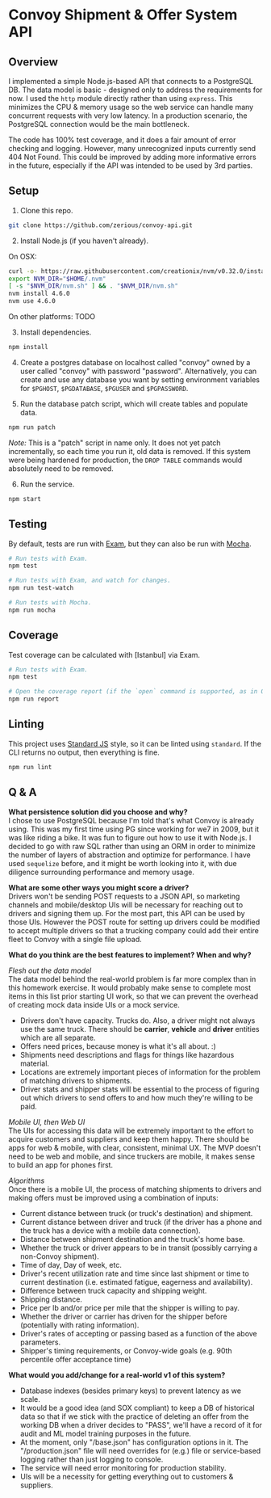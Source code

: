 # Convoy Shipment & Offer System API

## Overview

I implemented a simple Node.js-based API that connects to a PostgreSQL DB. The
data model is basic - designed only to address the requirements for now. I used
the `http` module directly rather than using `express`. This minimizes the CPU
& memory usage so the web service can handle many concurrent requests with very
low latency. In a production scenario, the PostgreSQL connection would be the
main bottleneck.

The code has 100% test coverage, and it does a fair amount of error checking
and logging. However, many unrecognized inputs currently send 404 Not Found.
This could be improved by adding more informative errors in the future,
especially if the API was intended to be used by 3rd parties.

## Setup

1. Clone this repo.
```bash
git clone https://github.com/zerious/convoy-api.git
```

2. Install Node.js (if you haven't already).

  On OSX:
  ```bash
  curl -o- https://raw.githubusercontent.com/creationix/nvm/v0.32.0/install.sh | bash
  export NVM_DIR="$HOME/.nvm"
  [ -s "$NVM_DIR/nvm.sh" ] && . "$NVM_DIR/nvm.sh"
  nvm install 4.6.0
  nvm use 4.6.0
  ```

  On other platforms:
  TODO

3. Install dependencies.
  ```bash
  npm install
  ```

4. Create a postgres database on localhost called "convoy" owned by a user
called "convoy" with password "password". Alternatively, you can create and use
any database you want by setting environment variables for `$PGHOST`,
`$PGDATABASE`, `$PGUSER` and `$PGPASSWORD`.

5. Run the database patch script, which will create tables and populate data.
  ```bash
  npm run patch
  ```

  *Note:* This is a "patch" script in name only. It does not yet patch
  incrementally, so each time you run it, old data is removed. If this system
  were being hardened for production, the `DROP TABLE` commands would absolutely
  need to be removed.

6. Run the service.
  ```bash
  npm start
  ```

## Testing
By default, tests are run with [Exam](https://github.com/lighterio/exam), but
they can also be run with [Mocha](https://mochajs.org).

```bash
# Run tests with Exam.
npm test

# Run tests with Exam, and watch for changes.
npm run test-watch

# Run tests with Mocha.
npm run mocha
```

## Coverage
Test coverage can be calculated with [Istanbul] via Exam.

```bash
# Run tests with Exam.
npm test

# Open the coverage report (if the `open` command is supported, as in OSX).
npm run report
```

## Linting
This project uses [Standard JS](http://standardjs.com/) style, so it can be
linted using `standard`. If the CLI returns no output, then everything is fine.
```bash
npm run lint
```

## Q & A

**What persistence solution did you choose and why?**<br>
I chose to use PostgreSQL because I'm told that's what Convoy is already using.
This was my first time using PG since working for we7 in 2009, but it was like
riding a bike. It was fun to figure out how to use it with Node.js. I decided
to go with raw SQL rather than using an ORM in order to minimize the number of
layers of abstraction and optimize for performance. I have used `sequelize`
before, and it might be worth looking into it, with due diligence surrounding
performance and memory usage.

**What are some other ways you might score a driver?**<br>
Drivers won't be sending POST requests to a JSON API, so marketing channels and
mobile/desktop UIs will be necessary for reaching out to drivers and signing
them up. For the most part, this API can be used by those UIs. However the POST
route for setting up drivers could be modified to accept multiple drivers so
that a trucking company could add their entire fleet to Convoy with a single
file upload.

**What do you think are the best features to implement? When and why?**

*Flesh out the data model*<br>
The data model behind the real-world problem is far more complex than in this
homework exercise. It would probably make sense to complete most items in this
list prior starting UI work, so that we can prevent the overhead of creating
mock data inside UIs or a mock service.
* Drivers don't have capacity. Trucks do. Also, a driver might not always use
  the same truck. There should be **carrier**, **vehicle** and **driver**
  entities which are all separate.
* Offers need prices, because money is what it's all about. :)
* Shipments need descriptions and flags for things like hazardous material.
* Locations are extremely important pieces of information for the problem of
  matching drivers to shipments.
* Driver stats and shipper stats will be essential to the process of figuring
  out which drivers to send offers to and how much they're willing to be paid.

*Mobile UI, then Web UI*<br>
The UIs for accessing this data will be extremely important to the effort to
acquire customers and suppliers and keep them happy. There should be apps for
web & mobile, with clear, consistent, minimal UX. The MVP doesn't need to be
web and mobile, and since truckers are mobile, it makes sense to build an app
for phones first.

*Algorithms*<br>
Once there is a mobile UI, the process of matching shipments to drivers and
making offers must be improved using a combination of inputs:
* Current distance between truck (or truck's destination) and shipment.
* Current distance between driver and truck (if the driver has a phone and the
  truck has a device with a mobile data connection).
* Distance between shipment destination and the truck's home base.
* Whether the truck or driver appears to be in transit (possibly carrying a
  non-Convoy shipment).
* Time of day, Day of week, etc.
* Driver's recent utilization rate and time since last shipment or time to
  current destination (i.e. estimated fatigue, eagerness and availability).
* Difference between truck capacity and shipping weight.
* Shipping distance.
* Price per lb and/or price per mile that the shipper is willing to pay.
* Whether the driver or carrier has driven for the shipper before (potentially
  with rating information).
* Driver's rates of accepting or passing based as a function of the above
  parameters.
* Shipper's timing requirements, or Convoy-wide goals (e.g. 90th percentile
  offer acceptance time)

**What would you add/change for a real-world v1 of this system?**<br>
* Database indexes (besides primary keys) to prevent latency as we scale.
* It would be a good idea (and SOX compliant) to keep a DB of historical data
  so that if we stick with the practice of deleting an offer from the working
  DB when a driver decides to "PASS", we'll have a record of it for audit and
  ML model training purposes in the future.
* At the moment, only "/base.json" has configuration options in it. The
  "/production.json" file will need overrides for (e.g.) file or service-based
  logging rather than just logging to console.
* The service will need error monitoring for production stability.
* UIs will be a necessity for getting everything out to customers & suppliers.
